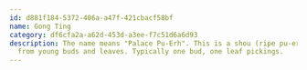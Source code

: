 ```yaml
---
id: d881f184-5372-406a-a47f-421cbacf58bf
name: Gong Ting
category: df6cfa2a-a62d-453d-a3ee-f7c51d6a6d93
description: The name means "Palace Pu-Erh". This is a shou (ripe pu-erh) made
  from young buds and leaves. Typically one bud, one leaf pickings.
---
```

